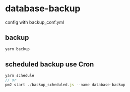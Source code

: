 # database-backup
config with backup_conf.yml

## backup
```javascript
yarn backup
```

## scheduled backup use Cron
```javascript
yarn schedule
// or
pm2 start ./backup_scheduled.js --name database-backup
```
